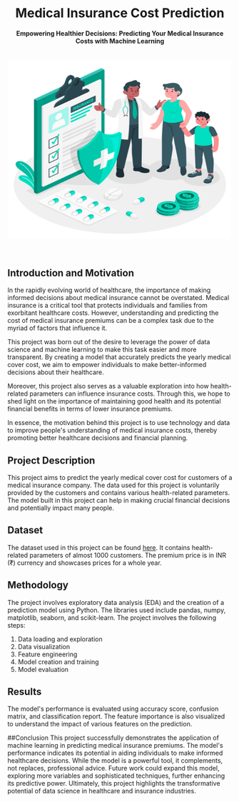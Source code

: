 <h1 align="center">Medical Insurance Cost Prediction</h1>

<div align= "center">
  <h4>Empowering Healthier Decisions: Predicting Your Medical Insurance Costs with Machine Learning</h4><br>
  <img src="https://github.com/shahdhairya51/Medical-Insurance-Premium-Prediction/blob/main/insurance.jpg" style="width: 500px; height: 400px;">
</div>

&nbsp;&nbsp;&nbsp;&nbsp;&nbsp;&nbsp;&nbsp;&nbsp;&nbsp;&nbsp;&nbsp;&nbsp;&nbsp;&nbsp;&nbsp;&nbsp;&nbsp;&nbsp;&nbsp;&nbsp;&nbsp;&nbsp;&nbsp;&nbsp;&nbsp;&nbsp;&nbsp;&nbsp;&nbsp;&nbsp;&nbsp;&nbsp;&nbsp;&nbsp;&nbsp;

## Introduction and Motivation
In the rapidly evolving world of healthcare, the importance of making informed decisions about medical insurance cannot be overstated. Medical insurance is a critical tool that protects individuals and families from exorbitant healthcare costs. However, understanding and predicting the cost of medical insurance premiums can be a complex task due to the myriad of factors that influence it.

This project was born out of the desire to leverage the power of data science and machine learning to make this task easier and more transparent. By creating a model that accurately predicts the yearly medical cover cost, we aim to empower individuals to make better-informed decisions about their healthcare.

Moreover, this project also serves as a valuable exploration into how health-related parameters can influence insurance costs. Through this, we hope to shed light on the importance of maintaining good health and its potential financial benefits in terms of lower insurance premiums.

In essence, the motivation behind this project is to use technology and data to improve people's understanding of medical insurance costs, thereby promoting better healthcare decisions and financial planning.

## Project Description
This project aims to predict the yearly medical cover cost for customers of a medical insurance company. The data used for this project is voluntarily provided by the customers and contains various health-related parameters. The model built in this project can help in making crucial financial decisions and potentially impact many people.

## Dataset
The dataset used in this project can be found [here](https://www.kaggle.com/datasets/tejashvi14/medical-insurance-premium-prediction). It contains health-related parameters of almost 1000 customers. The premium price is in INR (₹) currency and showcases prices for a whole year.

## Methodology
The project involves exploratory data analysis (EDA) and the creation of a prediction model using Python. The libraries used include pandas, numpy, matplotlib, seaborn, and scikit-learn. The project involves the following steps:

1. Data loading and exploration
2. Data visualization
3. Feature engineering
4. Model creation and training
5. Model evaluation

## Results
The model's performance is evaluated using accuracy score, confusion matrix, and classification report. The feature importance is also visualized to understand the impact of various features on the prediction.

##Conclusion
This project successfully demonstrates the application of machine learning in predicting medical insurance premiums. The model's performance indicates its potential in aiding individuals to make informed healthcare decisions. While the model is a powerful tool, it complements, not replaces, professional advice. Future work could expand this model, exploring more variables and sophisticated techniques, further enhancing its predictive power. Ultimately, this project highlights the transformative potential of data science in healthcare and insurance industries.

